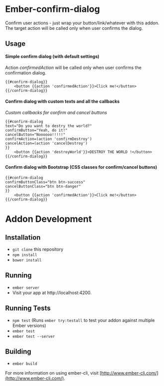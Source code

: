 # Ember-confirm-dialog

Confirm user actions - just wrap your button/link/whatever with this addon. The target action will be called only when user confirms the dialog.

## Usage
 
#### Simple confirm dialog (with default settings)

  Action _confirmedAction_ will be called only when user confirms the confirmation dialog.

  ```
  {{#confirm-dialog}}
      <button {{action 'confirmedAction'}}>Click me!</button>
  {{/confirm-dialog}}
  ```
  

#### Confirm dialog with custom texts and all the callbacks

  _Custom callbacks for confirm and cancel buttons_

  ```
  {{#confirm-dialog
  text="Do you want to destry the world?"
  confirmButton="Yeah, do it!"
  cancelButton="Noooooo!!!!!"
  confirmAction=(action 'confirmDestroy')
  cancelAction=(action 'cancelDestroy')
  }}
      <button {{action 'destroyWorld'}}>DESTROY THE WORLD !</button>
  {{/confirm-dialog}}
  ```
#### Confirm dialog with Bootstrap (CSS classes for confirm/cancel buttons)

  ```
  {{#confirm-dialog
  confirmButtonClass="btn btn-success"
  cancelButtonClass="btn btn-danger"
  }}
      <button {{action 'confirmedAction'}}>Click me!</button>
  {{/confirm-dialog}}
  ```

# Addon Development

## Installation

* `git clone` this repository
* `npm install`
* `bower install`

## Running

* `ember server`
* Visit your app at http://localhost:4200.

## Running Tests

* `npm test` (Runs `ember try:testall` to test your addon against multiple Ember versions)
* `ember test`
* `ember test --server`

## Building

* `ember build`

For more information on using ember-cli, visit [http://www.ember-cli.com/](http://www.ember-cli.com/).